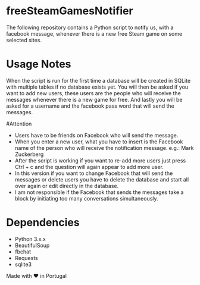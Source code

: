 # freeSteamGamesNotifier
The following repository contains a Python script to notify us, with a facebook message, whenever there is a new free Steam game on some selected sites.

# Usage Notes
When the script is run for the first time a database will be created in SQLite with multiple tables if no database exists yet. You will then be asked if you want to add new users, these users are the people who will receive the messages whenever there is a new game for free. And lastly you will be asked for a username and the facebook pass word that will send the messages.

#Attention
    
- Users have to be friends on Facebook who will send the message.
- When you enter a new user, what you have to insert is the Facebook name of the person who will receive the notification message.
  e.g.: Mark Zuckerberg
- After the script is working if you want to re-add more users just press Ctrl + c and the question will again appear to add more user.
- In this version if you want to change Facebook that will send the messages or delete users you have to delete the database and start all over again or edit directly in the database.
- I am not responsible if the Facebook that sends the messages take a block by initiating too many conversations simultaneously.

# Dependencies
 - Python 3.x.x
 - BeautifulSoup
 - fbchat
 - Requests
 - sqlite3


Made with ❤️ in Portugal
